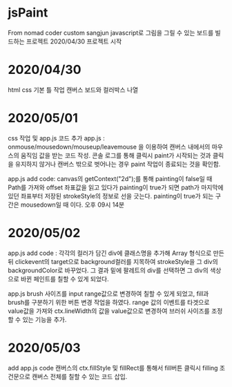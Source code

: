 # jsPaint
From nomad coder custom sangjun
javascript로 그림을 그릴 수 있는 보드를 빌드하는 프로젝트
2020/04/30 프로젝트 시작

# 2020/04/30
html css 기본 틀 작업 캔버스 보드와 컬러박스 나열

# 2020/05/01
css 작업 및 app.js 코드 추가
app.js : onmouse/mousedown/mouseup/leavemouse 을
이용하여 캔버스 내에서의 마우스의 움직임 값을
받는 코드 작성. 콘솔 로그를 통해 클릭시 paint가 시작되는 것과 클릭을 유지하지 않거나 캔버스 밖으로 벗어나는 경우 paint 작업이 종료되는 것을 확인함.

app.js add code: canvas의 getContext("2d");를 통해
painting이 false일 때 Path를 가져와 offset 좌표값을 읽고 있다가 painting이 true가 되면 path가 마지막에 있던 좌표부터 저장된 strokeStyle의 정보로 선을 긋는다. painting이 true가 되는 구간은 mousedown일 때 이다. 오후 09시 14분

# 2020/05/02

app.js add code : 각각의 컬러가 담긴 div에 클래스명을 추가해 Array 형식으로 만든 뒤 clickevent의 target으로 background컬러를 지목하여 strokeStyle을 그 div의 backgroundColor로 바꾸었다. 그 결과 밑에 팔레트의 div를 선택하면 그 div의 색상으로 바뀐 페인트를 칠할 수 있게 되었다.

app.js brush 사이즈를 input range값으로 변경하여 칠할 수 있게 되었고, fill과 brush를 구분하기 위한 버튼 변경 작업을 하였다. range 값의 이벤트를 타겟으로 value값을 가져와 ctx.lineWidth의 값을 value값으로 변경하여 브러쉬 사이즈를 조정할 수 있는 기능을 추가.

# 2020/05/03
add app.js code
캔버스의 ctx.fillStyle 및 fillRect를 통해서 fill버튼 클릭시 filling 조건문으로 캔버스 전체를 칠할 수 있는 코드 삽입.